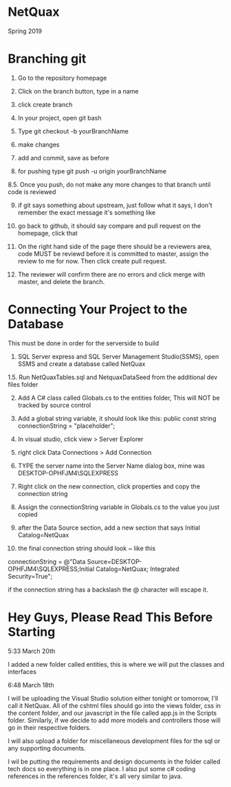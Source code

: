 # NetQuax
Spring 2019


# Branching git

1. Go to the repository homepage

2. Click on the branch button, type in a name

3. click create branch

4. In your project, open git bash

5. Type git checkout -b yourBranchName

6. make changes

7. add and commit, save as before

8. for pushing type git push -u origin yourBranchName 

8.5. Once you push,  do not make any more changes to that branch until code is reviewed

9. if git says something about upstream, just follow what it says, I don't remember the exact message it's something like

10. go back to github, it should say compare and pull request on the homepage, click that

11. On the right hand side of the page there should be a reviewers area, code MUST be reviewd before it is committed to 
    master, assign the review to me for now. Then click create pull request.

12. The reviewer will confirm there are no errors and click merge with master, and delete the branch.




# Connecting Your Project to the Database

This must be done in order for the serverside to build

1. SQL Server express and SQL Server Management Studio(SSMS), open SSMS and create a database called NetQuax

 1.5. Run NetQuaxTables.sql and NetquaxDataSeed from the additional dev files folder

2. Add A C# class called Globals.cs to the entities folder, This will NOT be tracked by source control

3. Add a global string variable, it should look like this: public const string connectionString = "placeholder";

4. In visual studio, click view > Server Explorer

5. right click Data Connections > Add Connection

6. TYPE the server name into the Server Name dialog box, mine was DESKTOP-OPHFJM4\SQLEXPRESS

7. Right click on the new connection, click properties and copy the connection string

8. Assign the connectionString variable in Globals.cs to the value you just copied

9. after the Data Source section, add a new section that says Initial Catalog=NetQuax

10. the final connection string should look  ~ like this

 connectionString = @"Data Source=DESKTOP-OPHFJM4\SQLEXPRESS;Initial Catalog=NetQuax; Integrated Security=True";

if the connection string has a backslash the @ character will escape it.


# Hey Guys, Please Read This Before Starting

5:33 March 20th

I added a new folder called entities, this is where we will put the classes and interfaces

6:48 March 18th

I will be uploading the Visual Studio solution either tonight or tomorrow, I'll call it NetQuax. All of the cshtml files should go into the views folder, css in the content folder, and our javascript in the file called app.js in the Scripts folder. Similarly, if we decide to add more models and controllers those will go in their respective folders.

I will also upload a folder for miscellaneous development files for the sql or any supporting documents.

I wil be putting the requirements and design documents in the folder called tech docs so everything is in one place. I also put some c# coding references in the references folder, it's all very similar to java.





